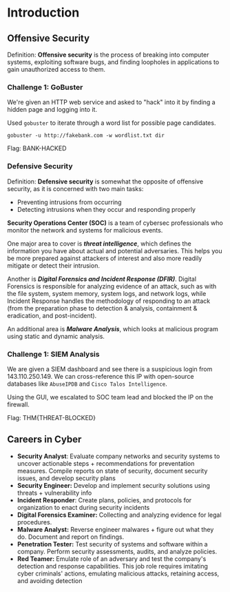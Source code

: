 # Introduction

## Offensive Security

Definition: **Offensive security** is the process of breaking into computer systems, exploiting software bugs, and finding loopholes in applications to gain unauthorized access to them.

### Challenge 1: GoBuster

We're given an HTTP web service and asked to "hack" into it by finding a hidden page and logging into it.

Used `gobuster` to iterate through a word list for possible page candidates.

`gobuster -u http://fakebank.com -w wordlist.txt dir`

Flag: BANK-HACKED

### Defensive Security

Definition: **Defensive security** is somewhat the opposite of offensive security, as it is concerned with two main tasks:

- Preventing intrusions from occurring
- Detecting intrusions when they occur and responding properly

**Security Operations Center (SOC)** is a team of cybersec professionals who monitor the network and systems for malicious events. 

One major area to cover is ***threat intelligence***, which defines the information you have about actual and potential adversaries. This helps you be more prepared against attackers of interest and also more readily mitigate or detect their intrusion.

Another is ***Digital Forensics and Incident Response (DFIR)***. Digital Forensics is responsible for analyzing evidence of an attack, such as with the file system, system memory, system logs, and network logs, while Incident Response handles the methodology of responding to an attack (from the preparation phase to detection & analysis, containment & eradication, and post-incident).

An additional area is ***Malware Analysis***, which looks at malicious program using static and dynamic analysis.

### Challenge 1: SIEM Analysis

We are given a SIEM dashboard and see there is a suspicious login from 143.110.250.149. We can cross-reference this IP with open-source databases like `AbuseIPDB` and `Cisco Talos Intelligence`. 

Using the GUI, we escalated to SOC team lead and blocked the IP on the firewall.

Flag: THM{THREAT-BLOCKED}

## Careers in Cyber

* **Security Analyst**: Evaluate company networks and security systems to uncover actionable steps + recommendations for preventation measures. Compile reports on state of security, document security issues, and develop security plans
* **Security Engineer:** Develop and implement security solutions using threats + vulnerability info
* **Incident Responder**: Create plans, policies, and protocols for organization to enact during security incidents
* **Digital Forensics Examiner:** Collecting and analyzing evidence for legal procedures.
* **Malware Analyst:** Reverse engineer  malwares + figure out what they do. Document and report on findings.
* **Penetration Tester:** Test security of systems and software within a company. Perform security assessments, audits, and analyze policies.
* **Red Teamer:** Emulate role of an adversary and test the company's detection and response capabilities. This job role requires imitating cyber criminals' actions, emulating malicious attacks, retaining access, and avoiding detection